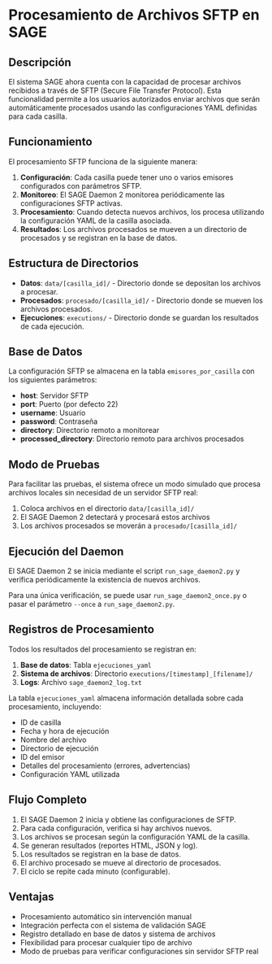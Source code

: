 # Procesamiento de Archivos SFTP en SAGE

## Descripción

El sistema SAGE ahora cuenta con la capacidad de procesar archivos recibidos a través de SFTP (Secure File Transfer Protocol). Esta funcionalidad permite a los usuarios autorizados enviar archivos que serán automáticamente procesados usando las configuraciones YAML definidas para cada casilla.

## Funcionamiento

El procesamiento SFTP funciona de la siguiente manera:

1. **Configuración**: Cada casilla puede tener uno o varios emisores configurados con parámetros SFTP.
2. **Monitoreo**: El SAGE Daemon 2 monitorea periódicamente las configuraciones SFTP activas.
3. **Procesamiento**: Cuando detecta nuevos archivos, los procesa utilizando la configuración YAML de la casilla asociada.
4. **Resultados**: Los archivos procesados se mueven a un directorio de procesados y se registran en la base de datos.

## Estructura de Directorios

- **Datos**: `data/[casilla_id]/` - Directorio donde se depositan los archivos a procesar.
- **Procesados**: `procesado/[casilla_id]/` - Directorio donde se mueven los archivos procesados.
- **Ejecuciones**: `executions/` - Directorio donde se guardan los resultados de cada ejecución.

## Base de Datos

La configuración SFTP se almacena en la tabla `emisores_por_casilla` con los siguientes parámetros:

- **host**: Servidor SFTP
- **port**: Puerto (por defecto 22)
- **username**: Usuario
- **password**: Contraseña
- **directory**: Directorio remoto a monitorear
- **processed_directory**: Directorio remoto para archivos procesados

## Modo de Pruebas

Para facilitar las pruebas, el sistema ofrece un modo simulado que procesa archivos locales sin necesidad de un servidor SFTP real:

1. Coloca archivos en el directorio `data/[casilla_id]/`
2. El SAGE Daemon 2 detectará y procesará estos archivos
3. Los archivos procesados se moverán a `procesado/[casilla_id]/`

## Ejecución del Daemon

El SAGE Daemon 2 se inicia mediante el script `run_sage_daemon2.py` y verifica periódicamente la existencia de nuevos archivos.

Para una única verificación, se puede usar `run_sage_daemon2_once.py` o pasar el parámetro `--once` a `run_sage_daemon2.py`.

## Registros de Procesamiento

Todos los resultados del procesamiento se registran en:

1. **Base de datos**: Tabla `ejecuciones_yaml`
2. **Sistema de archivos**: Directorio `executions/[timestamp]_[filename]/`
3. **Logs**: Archivo `sage_daemon2_log.txt`

La tabla `ejecuciones_yaml` almacena información detallada sobre cada procesamiento, incluyendo:

- ID de casilla
- Fecha y hora de ejecución
- Nombre del archivo
- Directorio de ejecución
- ID del emisor
- Detalles del procesamiento (errores, advertencias)
- Configuración YAML utilizada

## Flujo Completo

1. El SAGE Daemon 2 inicia y obtiene las configuraciones de SFTP.
2. Para cada configuración, verifica si hay archivos nuevos.
3. Los archivos se procesan según la configuración YAML de la casilla.
4. Se generan resultados (reportes HTML, JSON y log).
5. Los resultados se registran en la base de datos.
6. El archivo procesado se mueve al directorio de procesados.
7. El ciclo se repite cada minuto (configurable).

## Ventajas

- Procesamiento automático sin intervención manual
- Integración perfecta con el sistema de validación SAGE
- Registro detallado en base de datos y sistema de archivos
- Flexibilidad para procesar cualquier tipo de archivo
- Modo de pruebas para verificar configuraciones sin servidor SFTP real